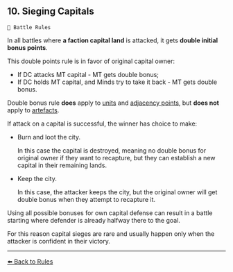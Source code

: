 ## 10. Sieging Capitals

`📑 Battle Rules`

In all battles where **a faction capital land** is attacked, it gets **double initial bonus points**. 

This double points rule is in favor of original capital owner:
- If DC attacks MT capital - MT gets double bonus;
- If DC holds MT capital, and Minds try to take it back - MT gets double bonus.

Double bonus rule **does** apply to [units](https://zeithalt.github.io/rules/#rules_06_map_units) and [adjacency points](https://zeithalt.github.io/rules/#rules_02_initial_bonus_points), but **does not** apply to [artefacts](https://zeithalt.github.io/rules/#rules_13_corrupted_artefacts).

If attack on a capital is successful, the winner has choice to make:

- Burn and loot the city.

    In this case the capital is destroyed, meaning no double bonus for original owner if they want to recapture, but they can establish a new capital in their remaining lands.

- Keep the city.

    In this case, the attacker keeps the city, but the original owner will get double bonus when they attempt to recapture it.

Using all possible bonuses for own capital defense can result in a battle starting where defender is already halfway there to the goal.  

For this reason capital sieges are rare and usually happen only when the attacker is confident in their victory.


----------
[⬅️ Back to Rules](/index.html#rules_10_sieging_capitals)